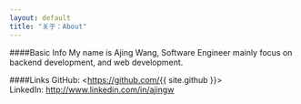 ```yaml
---
layout: default
title: "关于：About"
---
```

####Basic Info
My name is Ajing Wang, Software Engineer mainly focus on backend development, and web development. 

####Links
GitHub: <https://github.com/{{ site.github }}>  
LinkedIn: <http://www.linkedin.com/in/ajingw>  
